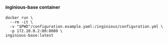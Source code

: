 #### inginious-base container

    docker run \
      --rm -it \
      -v "$PWD"/configuration.example.yaml:/inginious/configuration.yml \
      -p 172.10.0.2:80:8080 \
    inginious-base:latest
